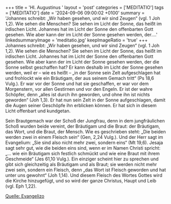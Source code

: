 +++
title = 'Hl. Augustinus  '
layout = 'post'
categories = ['MEDITATIO']
tags = ['MEDITATIO']
date = '2024-09-06 09:00:02 +0100'
summary = 'Johannes schreibt: „Wir haben gesehen, und wir sind Zeugen“ (vgl. 1 Joh 1,2). Wie sehen die Menschen? Sie sehen im Licht der Sonne, das heißt im irdischen Licht. Johannes hat im Licht der Sonne den offenbarten Gott gesehen. Wie aber kann der im Licht der Sonne gesehen werden, der....'
linkedsummaryImage = 'meditatio.jpg'
keepImageRatio = 'true'
+++
Johannes schreibt: „Wir haben gesehen, und wir sind Zeugen“ (vgl. 1 Joh 1,2). Wie sehen die Menschen? Sie sehen im Licht der Sonne, das heißt im irdischen Licht. Johannes hat im Licht der Sonne den offenbarten Gott gesehen. Wie aber kann der im Licht der Sonne gesehen werden, der die Sonne selbst geschaffen hat? Er kann deshalb im Licht der Sonne gesehen werden, weil er – wie es heißt – „in der Sonne sein Zelt aufgeschlagen hat und frohlockt wie ein Bräutigam, der aus seinem Gemach tritt“ (Ps 18,6 Vulg.<!--more-->). Er war vor der Sonne und hat sie geschaffen, er war vor dem Morgenstern, vor allen Gestirnen und vor den Engeln. Er ist der wahre Schöpfer, denn „alles ist durch ihn geworden, und ohne ihn ist nichts geworden“ (Joh 1,3). Er hat nun sein Zelt in der Sonne aufgeschlagen, damit die Augen seiner Geschöpfe ihn erblicken können. Er hat sich in diesem Licht offenbart und kundgetan.
 
Sein Brautgemach war der Schoß der Jungfrau, denn in dem jungfräulichen Schoß wurden beide vereint, der Bräutigam und die Braut: der Bräutigam, das Wort, und die Braut, der Mensch. Wie es geschrieben steht: „Die beiden werden zwei in einem Fleisch sein“ (Gen, 2,24 Vulg.). Und der Herr sagt im Evangelium: „Sie sind also nicht mehr zwei, sondern eins“ (Mt 19,6). Jesaja sagt sehr gut, wie die beiden eins sind, wenn er im Namen Christi spricht: „… wie ein Bräutigam sich festlich schmückt und wie eine Braut mit ihrem Geschmeide“ (Jes 61,10 Vulg.). Ein einziger scheint hier zu sprechen und gibt sich gleichzeitig als Bräutigam und als Braut; sie werden nicht mehr zwei sein, sondern ein Fleisch, denn „das Wort ist Fleisch geworden und hat unter uns gewohnt“ (Joh 1,14). Und diesem Fleisch des Wortes Gottes wird die Kirche hinzugefügt, und so wird der ganze Christus, Haupt und Leib (vgl. Eph 1,22).
 


[Quelle: Evangelizo](https://evangeliumtagfuertag.org/DE/gospel)
